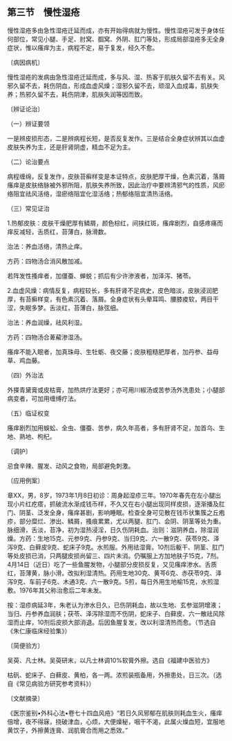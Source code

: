 ## 第三节　慢性湿疮

慢性湿疮多由急性湿疮迁延而成，亦有开始得病就为慢性。慢性湿疮可发于身体任何部位，常见小腿、手足、肘窝、腘窝、外阴、肛门等处，形成局部湿疮多无全身症状，惟以瘙痒为主，病程不定，易于复发，经久不愈。

〔病因病机〕

慢性湿疮的发病由急性湿疮迁延而成，多与风、湿、热客于肌肤久留不去有关。风邪久留不去，耗伤阴血，形成血虚风燥；湿邪久留不去，顽湿入血成毒，肌肤失养；热邪久留不去，耗伤阴津，肌肤失润等因而致。

〔辨证论治〕

（一）辨证要领

一是辨皮损形态，二是辨病程长短，是否反复发作。三是结合全身症状辨其以血虚皮肤失养为主，还是肝肾阴虚，精血不足为主。

（二）论治要点

病程缠绵，反复发作，皮肤苔癣样变是本证特点，皮肤肥厚干燥，色素沉着，落屑瘙痒是皮肤络脉被外邪所阻，肌肤失养所致，因此治疗中要辨清邪气的性质，风瘀络阻宜祛风活络，湿瘀络阻宜化湿活络；热郁络阻宜清热活络。

（三）常见证治

1.热郁皮肤：皮肤干燥肥厚有鳞屑，颜色棕红，间挟红斑，瘙痒剧烈，自感疼痛而痒反减轻，舌质红，苔薄白，脉滑数。

治法：养血活络，清热止痒。

方药：四物汤合消风散加减。

若阵发性搔痒者，加僵蚕、蝉蜕；抓后有少许渗液者，加泽泻、猪苓。

2.血虚风燥：病情反复，病程较长，多有肝肾不足病史，皮色暗淡，皮肤浸润肥厚，有苔癣样变，有色素沉着、落屑。全身症状有头晕耳鸣、腰膝痠软，两目干涩，失眠多梦。舌淡红，苔薄白，脉弦细。

治法：养血润燥，祛风利湿。

方药：四物汤合萆薢渗湿汤。

瘙痒不能入眠者，加真珠母、生牡蛎、夜交藤；皮肤粗糙肥厚者，加丹参、益母草、鸡血藤。

（四）外治法

外搽青黛膏或皮枯膏，加热烘疗法更好；亦可用川椒汤或苦参汤外洗患处；小腿部病变者，可加用缠缚疗法。

（五）临证权变

瘙痒剧烈加用蜈蚣、全虫、僵蚕、苦参，病久年高者，多有肝肾不足，加首乌、生地、熟地、枸杞。

〔调护〕

忌食辛辣、腥发、动风之食物，局部避免刺激。

〔应用例案〕

章XX，男，8岁，1973年1月8日初诊：周身起湿疹三年。1970年春先在左小腿出现小片红疙瘩，抓破流水渐成钱币样，不久又在右小腿出现同样皮损，逐渐播及肛门、阴茎、泛发全身，瘙痒甚剧，影响睡眠。检查全身可见散在钱币状集簇之丘疱疹，部分糜烂、渗出、鳞屑，搔痕累累，尤以两腿、肛门、会阴、阴茎等处为重。脉细滑，舌淡，苔净，初为湿热浸淫，日久伤阴耗血。治则：滋阴养血，除湿润燥。方药：生地15克、元参9克、丹参9克、当归9克、六一散9克、茯苓9克、泽泻9克、白藓皮9克、蛇床子9克。水煎服。外用祛湿膏。10剂后躯干、阴茎、肛门等处皮损已消，只两腿皮损尚留三、四片未消。仍嘱服上方加地肤子15克，7剂。4月14日（近日）吃了一些鱼腥发物，小腿部分皮损反复，又见瘙痒渗水。舌质红，苔薄黄，脉小滑。改拟利湿清热。药用生地30克、黄芩6克、赤茯苓9克、泽泻9克、车前子6克、木通3克、六一散9克。5煎，每日外用生地榆15克，水煎湿敷。1976年其父称治愈后二年未发。

按：湿疹病延3年，朱老认为渗水日久，已伤阴耗血，故以生地、玄参滋阴增液；当归、丹参养血润肤；茯苓、泽泻除湿而不伤阴，蛇床子、白藓皮、六一散祛风除湿而止痒，10剂后皮损大部消退。后因鱼腥复发，改以利湿清热而愈。（节选自《朱仁康临床经验集》）

〔简便验方〕

吴萸、凡士林。吴萸研末，以凡士林调10%软膏外擦。选自《福建中医验方》

枯矾、蛇床子、白藓皮、黄柏，各一两。浓煎装瓶备用，外擦患处，日三次。（选自《常见病验方研究参考资料》）

〔文献摘录〕

《医宗鉴别•外科心法•卷七十四血风疮》“若日久风邪郁在肌肤则耗血生火，瘙痒倍增，夜不得寐，挠破津血，心烦，大便燥秘，咽干不渴，此属火燥血短，宜服地黄饮子，外擦黄连膏、润肌膏合而用之悉效。”